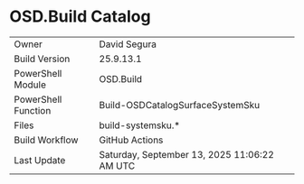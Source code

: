 ﻿# OSD.Build Catalog

| | |
|-|-|
| Owner | David Segura |
| Build Version | 25.9.13.1 |
| PowerShell Module | OSD.Build |
| PowerShell Function | Build-OSDCatalogSurfaceSystemSku |
| Files | build-systemsku.* |
| Build Workflow | GitHub Actions |
| Last Update | Saturday, September 13, 2025 11:06:22 AM UTC |
